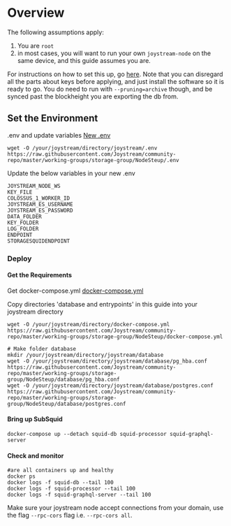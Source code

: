 
# Overview

The following assumptions apply:
1. You are `root`
2. in most cases, you will want to run your own `joystream-node` on the same device, and this guide assumes you are.

For instructions on how to set this up, go [here](../joystream-node/README.md). Note that you can disregard all the parts about keys before applying, and just install the software so it is ready to go. You do need to run with `--pruning=archive` though, and be synced past the blockheight you are exporting the db from.

## Set the Environment

.env and update variables [New .env](../.env)
```
wget -O /your/joystream/directory/joystream/.env https://raw.githubusercontent.com/Joystream/community-repo/master/working-groups/storage-group/NodeSteup/.env
```
Update the below variables in your new .env


```
JOYSTREAM_NODE_WS
KEY_FILE
COLOSSUS_1_WORKER_ID
JOYSTREAM_ES_USERNAME
JOYSTREAM_ES_PASSWORD
DATA_FOLDER
KEY_FOLDER
LOG_FOLDER
ENDPOINT
STORAGESQUIDENDPOINT
```

### Deploy

#### Get the Requirements
Get docker-compose.yml [docker-compose.yml](../docker-compose.yml)

Copy directories 'database and entrypoints' in this guide into your joystream directory 

```
wget -O /your/joystream/directory/docker-compose.yml https://raw.githubusercontent.com/Joystream/community-repo/master/working-groups/storage-group/NodeSteup/docker-compose.yml

# Make folder database
mkdir /your/joystream/directory/joystream/database
wget -O /your/joystream/directory/joystream/database/pg_hba.conf https://raw.githubusercontent.com/Joystream/community-repo/master/working-groups/storage-group/NodeSteup/database/pg_hba.conf
wget -O /your/joystream/directory/joystream/database/postgres.conf https://raw.githubusercontent.com/Joystream/community-repo/master/working-groups/storage-group/NodeSteup/database/postgres.conf
```

#### Bring up SubSquid 

```
docker-compose up --detach squid-db squid-processor squid-graphql-server

```

#### Check and monitor
```
#are all containers up and healthy
docker ps
docker logs -f squid-db --tail 100
docker logs -f squid-processor --tail 100
docker logs -f squid-graphql-server --tail 100
```
Make sure your joystream node accept connections from your domain, use the flag `--rpc-cors` flag i.e. `--rpc-cors all`.
